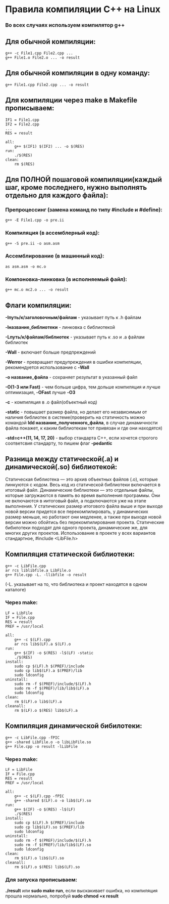 # Правила компиляции C++ на Linux
### Во всех случаях используем компилятор g++

## Для обычной компиляции:
```
g++ -c File1.cpp File2.cpp ...
g++ File1.o File2.o ... -o result
```
## Для обычной компиляции в одну команду:
```g++ File1.cpp File2.cpp ... -o result```
## Для компиляции через make в Makefile прописываем:
```
IF1 = File1.cpp
IF2 = File2.cpp
...
RES = result

all:
	g++ $(IF1) $(IF2) ... -o $(RES)
run:
	./$(RES)
clean:
	rm $(RES)
```
## Для ПОЛНОЙ пошаговой компиляции(каждый шаг, кроме последнего, нужно выполнять отдельно для каждого файла):
### Препроцессинг (замена команд по типу #include и #define):
```g++ -E File1.cpp -o pre.ii```
### Компиляция (в ассемблерный код): 
```g++ -S pre.ii -o asm.asm```
### Ассемблирование (в машинный код):
```as asm.asm -o mc.o ```
### Компоновка-линковка (в исполняемый файл):
```g++ mc.o mc2.o ... -o result```

## Флаги компиляции:
**-Iпуть/к/заголовочным/файлам** - указывает путь к .h файлам

**-lназвание_библиотеки** - линковка с библиотекой

**-Lпуть/к/файлам/библиотек** - указывает путь к .so и .a файлам библиотек

**-Wall** - включает больше предпреждений

**-Werror** - превращает предупреждения в ошибки компиляции, рекомендуется использование с **-Wall**

**-o название_файла** - сохраняет результат в указанный файл

**-O(1-3 или Fast)** - чем больше цифра, тем дольше компиляция и лучше оптимизация, **-OFast** лучше **-O3**

**-с** - компиляция в .o файл(объектный код)

**-static** - повышает размер файла, но делает его независимым от наличия библиотек в системе(проверить на статичность можно командой **ldd название_полученного_файла**, в случае динамичности файла покажет, к каким библиотекам тот привязан и где они находятся)

**-std=c++(11, 14, 17, 20)** - выбор стандарта C++, если хочется строгого соответсвия стандарту, то пишем флаг **-pedantic**


## Разница между статической(.a) и динамической(.so) библиотекой:
Статическая библиотека — это архив объектных файлов (.o), которые линкуются с кодом. Весь код из статической библиотеки включается в итоговый файл.
Динамические библиотеки — это отдельные файлы, которые загружаются в память во время выполнения программы. Они не включаются в иитоговый файл, а подключаются уже на этапе выполнения.
У статических размер итогового файла выше и при выходе новой версии придется все перекомпилировать, у динамических размер меньше, но работают они медленее, а также при выходе новой версии можно обойтись без перекомпилирования проекта.
Статические бибилотеки подходят для одного проекта, динамические же, для многих других проектов.
Использование в проекте у всех вариантов стандартное, #include <LibFile.h>

## Компиляция статической библиотеки:
```
g++ -c LibFile.cpp
ar rcs liblibfile.a LibFile.o
g++ File.cpp -L. -llibfile -o result
```

(-L. указывает на то, что библиотека и проект находятся в одном каталоге)
### Через make:
```
LF = LibFile
IF = File.cpp
RES = result
PREF = /usr/local

all:
	g++ -c $(LF).cpp
	ar rcs lib$(LF).a $(LF).o
run:
	g++ $(IF) -o $(RES) -l$(LF) -static
	./$(RES)
install:
	sudo cp $(LF).h $(PREF)/include
	sudo cp lib$(LF).a $(PREF)/lib
	sudo ldconfig
uninstall:
	sudo rm -f $(PREF)/include/$(LF).h
	sudo rm -f $(PREF)/lib/lib$(LF).a
	sudo ldconfig
clean:
	rm $(LF).o lib$(LF).a
cleanall:
	rm $(LF).o $(RES) lib$(LF).a
```

## Компиляция динамической бибилотеки:
```
g++ -c LibFile.cpp -fPIC
g++ -shared LibFile.o -o libLibFile.so
g++ File.cpp -o result -lLibFile
```
### Через make:
```
LF = LibFile
IF = File.cpp
RES = result
PREF = /usr/local

all:
	g++ -c $(LF).cpp -fPIC
	g++ -shared $(LF).o -o lib$(LF).so
run:
	g++ $(IF) -o $(RES) -l$(LF)
	./$(RES)
install:
	sudo cp $(LF).h $(PREF)/include
	sudo cp lib$(LF).so $(PREF)/lib
	sudo ldconfig
uninstall:
	sudo rm -f $(PREF)/include/$(LF).h
	sudo rm -f $(PREF)/lib/lib$(LF).so
	sudo ldconfig
clean:
	rm $(LF).o lib$(LF).so
cleanall:
	rm $(LF).o $(RES) lib$(LF).so
```

### Для запуска прописываем: 
**./result** или **sudo make run**, если выскакивает ошибка, но компиляция прошла нормально, попробуй **sudo chmod +x result**
